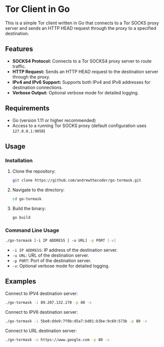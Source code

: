 # Tor Client in Go

This is a simple Tor client written in Go that connects to a Tor SOCKS proxy
server and sends an HTTP HEAD request through the proxy to a specified destination.

## Features

- **SOCKS4 Protocol:** Connects to a Tor SOCKS4 proxy server to route traffic.
- **HTTP Request:** Sends an HTTP HEAD request to the destination server
  through the proxy.
- **IPv4 and IPv6 Support:** Supports both IPv4 and IPv6 addresses for
  destination connections.
- **Verbose Output:** Optional verbose mode for detailed logging.

## Requirements

- Go (version 1.11 or higher recommended)
- Access to a running Tor SOCKS proxy (default configuration uses `127.0.0.1:9050`)

## Usage

### Installation

1. Clone the repository:

   ```bash
   git clone https://github.com/andrewthecoder/go-tormask.git
   ```

2. Navigate to the directory:

   ```bash
   cd go-tormask
   ```

3. Build the binary:

   ```bash
   go build
   ```

### Command Line Usage

```bash
./go-tormask [-i IP ADDRESS | -u URL] -p PORT [-v]
```

- `-i IP ADDRESS`: IP address of the destination server.
- `-u URL`: URL of the destination server.
- `-p PORT`: Port of the destination server.
- `-v`: Optional verbose mode for detailed logging.

## Examples

Connect to IPV4 destination server:

```bash
./go-tormask -i 89.207.132.170 -p 80 -v
```

Connect to IPV6 destination server:

```bash
./go-tormask -i 5be8:dde9:7f0b:d5a7:bd01:b3be:9c69:573b -p 80 -v
```

Connect to URL destination server:

```bash
./go-tormask -u https://www.google.com -p 80 -v
```
